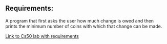 ## Requirements: 

A program that first asks the user how much change is owed and then prints the minimum number of coins with which that change can be made.

[Link to Cs50 lab with requirements](https://lab.cs50.io/cs50/labs/2019/x/cash/)
